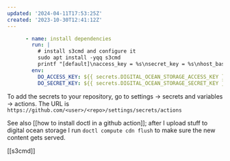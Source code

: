 ```yaml
---
updated: '2024-04-11T17:53:25Z'
created: '2023-10-30T12:41:12Z'
---
```

```yaml
      - name: install dependencies
        run: |
          # install s3cmd and configure it
          sudo apt install -yqq s3cmd
          printf "[default]\naccess_key = %s\nsecret_key = %s\nhost_base = nyc3.digitaloceanspaces.com\nhost_bucket = %%(bucket)s.nyc3.digitaloceanspaces.com" "$DO_ACCESS_KEY" "$DO_SECRET_KEY" > ~/.s3cfg
        env:
          DO_ACCESS_KEY: ${{ secrets.DIGITAL_OCEAN_STORAGE_ACCESS_KEY }}
          DO_SECRET_KEY: ${{ secrets.DIGITAL_OCEAN_STORAGE_SECRET_KEY }}
```

To add the secrets to your repository, go to settings -> secrets and variables -> actions. The URL is `https://github.com/<user>/<repo>/settings/secrets/actions`

See also [[how to install doctl in a github action]]; after I upload stuff to digital ocean storage I run `doctl compute cdn flush` to make sure the new content gets served.

[[s3cmd]]